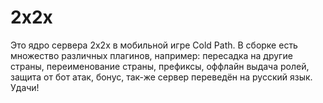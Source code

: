# 2x2x
Это ядро сервера 2x2x в мобильной игре Cold Path. В сборке есть множество различных плагинов, например: пересадка на другие страны, переименование страны, префиксы, оффлайн выдача ролей, защита от бот атак, бонус, так-же сервер переведён на русский язык. Удачи!

